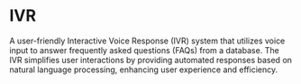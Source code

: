 # IVR
A user-friendly Interactive Voice Response (IVR) system that utilizes voice input to answer frequently asked questions (FAQs) from a database. The IVR simplifies user interactions by providing automated responses based on natural language processing, enhancing user experience and efficiency.
